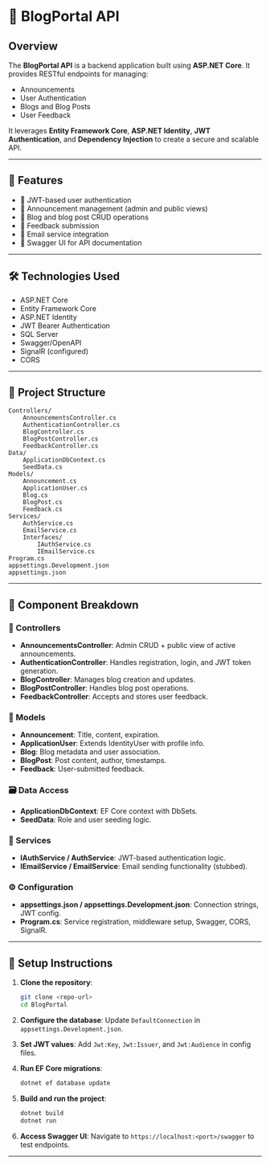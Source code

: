 
# 📘 BlogPortal API

## Overview

The **BlogPortal API** is a backend application built using **ASP.NET Core**. It provides RESTful endpoints for managing:

- Announcements
- User Authentication
- Blogs and Blog Posts
- User Feedback

It leverages **Entity Framework Core**, **ASP.NET Identity**, **JWT Authentication**, and **Dependency Injection** to create a secure and scalable API.

---

## 🚀 Features

- 🔐 JWT-based user authentication
- 📢 Announcement management (admin and public views)
- 📝 Blog and blog post CRUD operations
- 💬 Feedback submission
- 📧 Email service integration
- 📄 Swagger UI for API documentation

---

## 🛠 Technologies Used

- ASP.NET Core
- Entity Framework Core
- ASP.NET Identity
- JWT Bearer Authentication
- SQL Server
- Swagger/OpenAPI
- SignalR (configured)
- CORS

---

## 📁 Project Structure

```
Controllers/
    AnnouncementsController.cs
    AuthenticationController.cs
    BlogController.cs
    BlogPostController.cs
    FeedbackController.cs
Data/
    ApplicationDbContext.cs
    SeedData.cs
Models/
    Announcement.cs
    ApplicationUser.cs
    Blog.cs
    BlogPost.cs
    Feedback.cs
Services/
    AuthService.cs
    EmailService.cs
    Interfaces/
        IAuthService.cs
        IEmailService.cs
Program.cs
appsettings.Development.json
appsettings.json
```

---

## 📂 Component Breakdown

### 🔧 Controllers

- **AnnouncementsController**: Admin CRUD + public view of active announcements.
- **AuthenticationController**: Handles registration, login, and JWT token generation.
- **BlogController**: Manages blog creation and updates.
- **BlogPostController**: Handles blog post operations.
- **FeedbackController**: Accepts and stores user feedback.

### 🧩 Models

- **Announcement**: Title, content, expiration.
- **ApplicationUser**: Extends IdentityUser with profile info.
- **Blog**: Blog metadata and user association.
- **BlogPost**: Post content, author, timestamps.
- **Feedback**: User-submitted feedback.

### 🗃 Data Access

- **ApplicationDbContext**: EF Core context with DbSets.
- **SeedData**: Role and user seeding logic.

### 🧰 Services

- **IAuthService / AuthService**: JWT-based authentication logic.
- **IEmailService / EmailService**: Email sending functionality (stubbed).

### ⚙ Configuration

- **appsettings.json / appsettings.Development.json**: Connection strings, JWT config.
- **Program.cs**: Service registration, middleware setup, Swagger, CORS, SignalR.

---

## 🧪 Setup Instructions

1. **Clone the repository**:
   ```bash
   git clone <repo-url>
   cd BlogPortal
   ```

2. **Configure the database**:
   Update `DefaultConnection` in `appsettings.Development.json`.

3. **Set JWT values**:
   Add `Jwt:Key`, `Jwt:Issuer`, and `Jwt:Audience` in config files.

4. **Run EF Core migrations**:
   ```bash
   dotnet ef database update
   ```

5. **Build and run the project**:
   ```bash
   dotnet build
   dotnet run
   ```

6. **Access Swagger UI**:
   Navigate to `https://localhost:<port>/swagger` to test endpoints.

---
